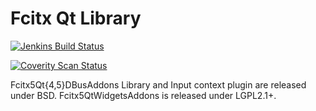 Fcitx Qt Library
================================================
[![Jenkins Build Status](https://img.shields.io/jenkins/s/https/jenkins.fcitx-im.org/job/fcitx5-qt.svg)](https://jenkins.fcitx-im.org/job/fcitx5-qt/)

[![Coverity Scan Status](https://img.shields.io/coverity/scan/12701.svg)](https://scan.coverity.com/projects/fcitx-fcitx5-qt)

Fcitx5Qt{4,5}DBusAddons Library and Input context plugin are released under BSD.
Fcitx5QtWidgetsAddons is released under LGPL2.1+.
